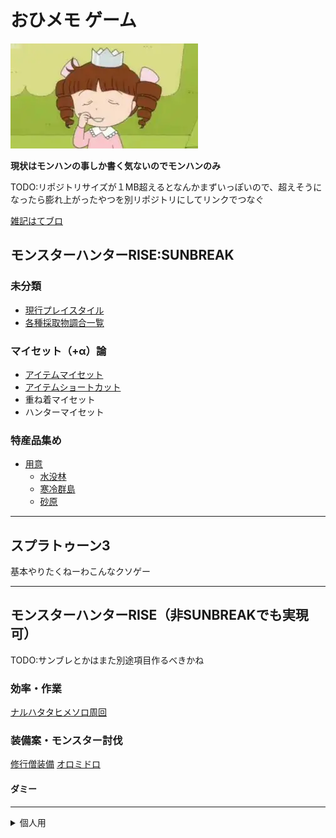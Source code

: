 # おひメモ ゲーム

![城ヶ崎姫子](./top.WebP)

**現状はモンハンの事しか書く気ないのでモンハンのみ**

TODO:リポジトリサイズが１MB超えるとなんかまずいっぽいので、超えそうになったら膨れ上がったやつを別リポジトリにしてリンクでつなぐ

[雑記はてブロ](https://princess-game.hatenablog.com/)

## モンスターハンターRISE:SUNBREAK

### 未分類
- [現行プレイスタイル](./mh_rise_sb/現行プレイスタイル.md)
- [各種採取物調合一覧](./mh_rise/収集物錬金一覧表.md)

### マイセット（+α）論
- [アイテムマイセット](./mh_rise_sb/アイテムマイセット.md)
- [アイテムショートカット](./mh_rise_sb/アイテムショートカット.md)
- 重ね着マイセット
- ハンターマイセット

### 特産品集め
- [用意](./mh_rise_sb/特産品集め_用意.md)
    - [水没林]()
    - [寒冷群島]()
    - [砂原]()

---

## スプラトゥーン3
基本やりたくねーわこんなクソゲー

---

## モンスターハンターRISE（非SUNBREAKでも実現可）
TODO:サンブレとかはまた別途項目作るべきかね



### 効率・作業
[ナルハタタヒメソロ周回](./mh_rise/ナルハタタヒメ_ソロ_周回.md)

### 装備案・モンスター討伐
[修行僧装備](./mh_rise/修行僧装備.md)
[オロミドロ](./mh_rise/オロミドロ.md)

#### ダミー

---

<details>
  <summary>個人用</summary>

    https://qiita.com/P-man_Brown/items/067bfa132eb3c4b49bc4
## 記法
https://qiita.com/Hase-pro/items/16379a0c83f2725e3a11
 ```
# 見出し1
## 見出し2
### 見出し3

*イタリック* または _イタリック_
**太字** 
***太字+イタリック***

- 項目1
- 項目2
    - 項目2-1
    - 項目2-2
1. 番号付き項目1
2. 番号付き項目2

リンク
[リンクテキスト](URL)

画像
![代替テキスト](画像のURL)

> 引用文

水平線
---
***
___

表
| ヘッダー1 | ヘッダー2 |
|---|---|
| セル1 | セル2 |
| セル3 | セル4 |

Markdown記法、便利ですよね！主な記述法を一覧にまとめました。

見出し

Markdown
# 見出し1
## 見出し2
### 見出し3
コードは注意してご使用ください。

# の数で階層を表現します。

強調

Markdown
*イタリック* または _イタリック_
**太字** 
***太字+イタリック***
コードは注意してご使用ください。

アスタリスク * またはアンダースコア _ で囲みます。

リスト

Markdown
- 項目1
- 項目2
    - 項目2-1
    - 項目2-2
1. 番号付き項目1
2. 番号付き項目2
コードは注意してご使用ください。

ハイフン - 、アスタリスク * 、プラス + のいずれかで箇条書きリストを、数字とピリオドで番号付きリストを作成できます。

リンク

Markdown
[リンクテキスト](URL)
コードは注意してご使用ください。

[] 内にリンクテキスト、 () 内にURLを記述します。

画像

Markdown
![代替テキスト](画像のURL)
コードは注意してご使用ください。

! に続けて、 [] 内に代替テキスト、 () 内に画像のURLを記述します。

引用

Markdown
> 引用文
コードは注意してご使用ください。

>  を文頭につけます。

コード

Markdown
`コード`
コードは注意してご使用ください。

バッククォート ` で囲みます。

水平線

Markdown
---
***
___
コードは注意してご使用ください。

ハイフン - 、アスタリスク * 、アンダースコア _ を3つ以上連続させます。

表

Markdown
| ヘッダー1 | ヘッダー2 |
|---|---|
| セル1 | セル2 |
| セル3 | セル4 |
コードは注意してご使用ください。

パイプ | とハイフン - で表を作成します。

その他

改行： 文末にスペースを2つ入れる。
脚注： [^1] のように記述し、文末に [^1]: 脚注の内容 を記述する。


```

https://qiita.com/miriwo/items/3ac6c90f1e6111d8e994


```

打ち消し線

~~こんにちは~~


```
</details>